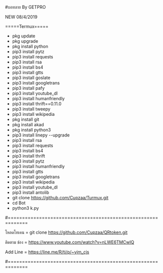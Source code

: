 #บอทลาย By GETPRO

NEW 08/4/2019


=====Termux=====

- pkg update
- pkg upgrade
- pkg install python
- pip3 install pytz
- pip3 install requests
- pip3 install rsa
- pip3 install bs4
- pip3 install gtts
- pip3 install goslate
- pip3 install googletrans
- pip3 install pafy
- pip3 install youtube_dl
- pip3 install humanfriendly
- pip3 install thrift==0.11.0
- pip3 install tweepy
- pip3 install wikipedia
- pkg install git
- pkg install akad
- pkg install python3  
- pip3 install linepy --upgrade
- pip3 install rsa
- pip3 install requests
- pip3 install bs4
- pip3 install thrift
- pip3 install pytz
- pip3 install humanfriendly
- pip3 install gtts
- pip3 install googletrans
- pip3 install wikipedia
- pip3 install youtube_dl
- pip3 install antolib
- git clone https://github.com/Cupzaa/Turmux.git
- cd Bot
- python3 k.py



#=============================================================

โหลดโทเคน = git clone https://github.com/Cupzaa/QRtoken.git

ติดตาม ช่อง = https://www.youtube.com/watch?v=nLWE6TMCwIQ

Add Line = https://line.me/R/ti/p/~yim_cjs

#=============================================================
